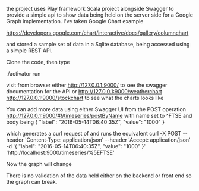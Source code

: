 the project uses Play framework Scala project alongside Swagger to provide a simple api to show data being held on 
the server side for a Google Graph implementation. I've taken Google Chart example

https://developers.google.com/chart/interactive/docs/gallery/columnchart

and stored a sample set of data in a Sqlite database, being accessed using a simple REST API.

Clone the code, then type

./activator run

visit from browser either 
	http://127.0.0.1:9000/
to see the swagger documentation for the API
or
	http://127.0.0.1:9000/weatherchart
	http://127.0.0.1:9000/stockchart
to see what the charts looks like

You can add more data using either Swagger UI from the POST operation
http://127.0.0.1:9000/#!/timeseries/postByName
with name set to ^FTSE and body being
{
  "label": "2016-05-14T06:40:35Z",
  "value": "1000"
}

which generates a curl request of and runs the equivalent
curl -X POST --header 'Content-Type: application/json' --header 'Accept: application/json' -d '{
  "label": "2016-05-14T06:40:35Z",
  "value": "1000"
}' 'http://localhost:9000/timeseries/%5EFTSE'

Now the graph will change

There is no validation of the data held either on the backend or front end so the graph can break.
